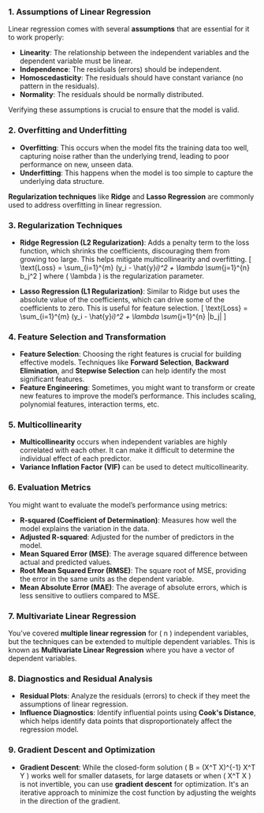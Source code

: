 ### **1. Assumptions of Linear Regression**
Linear regression comes with several **assumptions** that are essential for it to work properly:
   - **Linearity**: The relationship between the independent variables and the dependent variable must be linear.
   - **Independence**: The residuals (errors) should be independent.
   - **Homoscedasticity**: The residuals should have constant variance (no pattern in the residuals).
   - **Normality**: The residuals should be normally distributed.

Verifying these assumptions is crucial to ensure that the model is valid.

### **2. Overfitting and Underfitting**
   - **Overfitting**: This occurs when the model fits the training data too well, capturing noise rather than the underlying trend, leading to poor performance on new, unseen data.
   - **Underfitting**: This happens when the model is too simple to capture the underlying data structure.

   **Regularization techniques** like **Ridge** and **Lasso Regression** are commonly used to address overfitting in linear regression.

### **3. Regularization Techniques**
   - **Ridge Regression (L2 Regularization)**: Adds a penalty term to the loss function, which shrinks the coefficients, discouraging them from growing too large. This helps mitigate multicollinearity and overfitting.
     \[
     \text{Loss} = \sum_{i=1}^{m} (y_i - \hat{y}_i)^2 + \lambda \sum_{j=1}^{n} b_j^2
     \]
     where \( \lambda \) is the regularization parameter.

   - **Lasso Regression (L1 Regularization)**: Similar to Ridge but uses the absolute value of the coefficients, which can drive some of the coefficients to zero. This is useful for feature selection.
     \[
     \text{Loss} = \sum_{i=1}^{m} (y_i - \hat{y}_i)^2 + \lambda \sum_{j=1}^{n} |b_j|
     \]

### **4. Feature Selection and Transformation**
   - **Feature Selection**: Choosing the right features is crucial for building effective models. Techniques like **Forward Selection**, **Backward Elimination**, and **Stepwise Selection** can help identify the most significant features.
   - **Feature Engineering**: Sometimes, you might want to transform or create new features to improve the model’s performance. This includes scaling, polynomial features, interaction terms, etc.

### **5. Multicollinearity**
   - **Multicollinearity** occurs when independent variables are highly correlated with each other. It can make it difficult to determine the individual effect of each predictor.
   - **Variance Inflation Factor (VIF)** can be used to detect multicollinearity.

### **6. Evaluation Metrics**
You might want to evaluate the model’s performance using metrics:
   - **R-squared (Coefficient of Determination)**: Measures how well the model explains the variation in the data. 
   - **Adjusted R-squared**: Adjusted for the number of predictors in the model.
   - **Mean Squared Error (MSE)**: The average squared difference between actual and predicted values.
   - **Root Mean Squared Error (RMSE)**: The square root of MSE, providing the error in the same units as the dependent variable.
   - **Mean Absolute Error (MAE)**: The average of absolute errors, which is less sensitive to outliers compared to MSE.

### **7. Multivariate Linear Regression**
You’ve covered **multiple linear regression** for \( n \) independent variables, but the techniques can be extended to multiple dependent variables. This is known as **Multivariate Linear Regression** where you have a vector of dependent variables.

### **8. Diagnostics and Residual Analysis**
   - **Residual Plots**: Analyze the residuals (errors) to check if they meet the assumptions of linear regression.
   - **Influence Diagnostics**: Identify influential points using **Cook's Distance**, which helps identify data points that disproportionately affect the regression model.

### **9. Gradient Descent and Optimization**
   - **Gradient Descent**: While the closed-form solution \( B = (X^T X)^{-1} X^T Y \) works well for smaller datasets, for large datasets or when \( X^T X \) is not invertible, you can use **gradient descent** for optimization. It's an iterative approach to minimize the cost function by adjusting the weights in the direction of the gradient.
